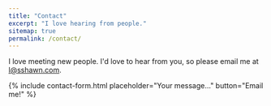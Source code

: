 ```yaml
---
title: "Contact"
excerpt: "I love hearing from people."
sitemap: true
permalink: /contact/
---
```


I love meeting new people. I'd love to hear from you, so please email me at l@sshawn.com.

{% include contact-form.html placeholder="Your message..." button="Email me!" %}

